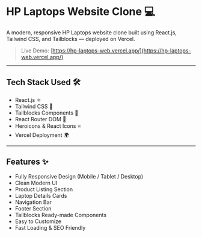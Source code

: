 # HP Laptops Website Clone 💻

A modern, responsive HP Laptops website clone built using React.js, Tailwind CSS, and Tailblocks — deployed on Vercel.

> Live Demo: [https://hp-laptops-web.vercel.app/](https://hp-laptops-web.vercel.app/)

---

## Tech Stack Used 🛠️

- React.js ⚛️
- Tailwind CSS 🎨
- Tailblocks Components 🚀
- React Router DOM 🔗
- Heroicons & React Icons ⭐
- Vercel Deployment 🌍

---

## Features ✨

- Fully Responsive Design (Mobile / Tablet / Desktop)
- Clean Modern UI
- Product Listing Section
- Laptop Details Cards
- Navigation Bar
- Footer Section
- Tailblocks Ready-made Components
- Easy to Customize
- Fast Loading & SEO Friendly
